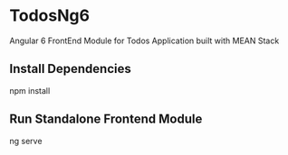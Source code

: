 # TodosNg6
Angular 6 FrontEnd Module for Todos Application built with MEAN Stack

## Install Dependencies
npm install

## Run Standalone Frontend Module
ng serve
